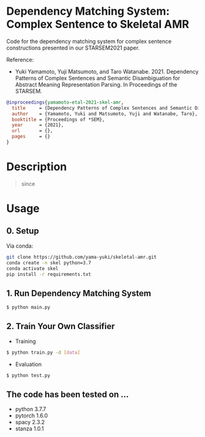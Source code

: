 # Dependency Matching System: Complex Sentence to Skeletal AMR
Code for the dependency matching system for complex sentence constructions presented in our STARSEM2021 paper.

Reference:
- Yuki Yamamoto, Yuji Matsumoto, and Taro Watanabe. 2021. Dependency Patterns of Complex Sentences and Semantic Disambiguation for Abstract Meaning Representation Parsing. In Proceedings of the STARSEM.
```bib
@inproceedings{yamamoto-etal-2021-skel-amr,
  title     = {Dependency Patterns of Complex Sentences and Semantic Disambiguation for Abstract Meaning Representation Parsing},
  author    = {Yamamoto, Yuki and Matsumoto, Yuji and Watanabe, Taro},
  booktitle = {Proceedings of *SEM},
  year      = {2021},
  url       = {},
  pages     = {}
}
```

# Description

> since

# Usage
## 0. Setup

Via conda:
```sh
git clone https://github.com/yama-yuki/skeletal-amr.git
conda create -n skel python=3.7
conda activate skel
pip install -r requirements.txt
```

## 1. Run Dependency Matching System
```sh
$ python main.py
```

## 2. Train Your Own Classifier
- Training
```sh
$ python train.py -d [data]
```
- Evaluation
```sh
$ python test.py
```

## The code has been tested on ...
- python 3.7.7
- pytorch 1.6.0
- spacy 2.3.2
- stanza 1.0.1
